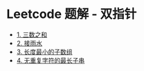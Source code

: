 # Leetcode 题解 - 双指针
<!-- GFM-TOC -->
* [1. 三数之和](LeetCode%2015.三数之和.md)
* [2. 接雨水](LeetCode%2042.接雨水.md)
* [3. 长度最小的子数组](LeetCode%20209.长度最小的子数组.md)
* [4. 无重复字符的最长子串](LeetCode%20无重复字符的最长子串.md)
<!-- GFM-TOC -->
